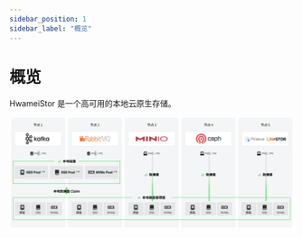 ```yaml
---
sidebar_position: 1
sidebar_label: "概览"
---
```


# 概览

HwameiStor 是一个高可用的本地云原生存储。

![系统架构](../img/architecture.png)
